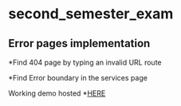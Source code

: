 # second_semester_exam

## Error pages implementation

*Find 404 page by typing an invalid URL route

*Find Error boundary in the services page


Working demo hosted *[HERE](https://annietah-repos.netlify.app)
